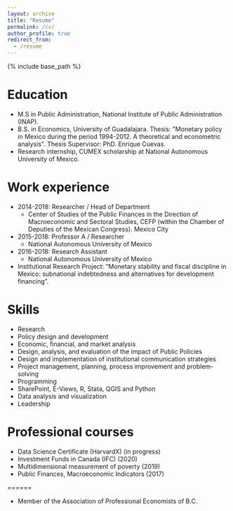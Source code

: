 ```yaml
---
layout: archive
title: "Resume"
permalink: /cv/
author_profile: true
redirect_from:
  - /resume
---
```


{% include base_path %}

Education
======
* M.S in Public Administration, National Institute of Public Administration (INAP).
* B.S. in Economics, University of Guadalajara. Thesis: "Monetary policy in Mexico during the period 1994-2012. A theoretical and econometric analysis". 
Thesis Supervisor: PhD. Enrique Cuevas.
* Research internship, CUMEX scholarship at National Autonomous University of Mexico. 

Work experience
======
* 2014-2018: Researcher / Head of Department
  * Center of Studies of the Public Finances in the Direction of Macroeconomic and Sectoral Studies, CEFP (within the Chamber of Deputies of the Mexican Congress). Mexico City
* 2015-2018: Professor A / Researcher 
  * National Autonomous University of Mexico
* 2016-2018: Research Assistant 
  * National Autonomous University of Mexico
* Institutional Research Project: “Monetary stability and fiscal discipline in Mexico: subnational indebtedness and alternatives for development financing”. 


Skills
======
* Research 
* Policy design and development
* Economic, financial, and market analysis
* Design, analysis, and evaluation of the impact of Public Policies
* Design and implementation of institutional communication strategies
* Project management, planning, process improvement and problem-solving
* Programming
* SharePoint, E-Views, R, Stata, QGIS and Python
* Data analysis and visualization
* Leadership

Professional courses
======
* Data Science Certificate (HarvardX) (in progress)
* Investment Funds in Canada (IFC) (2020)
* Multidimensional measurement of poverty (2019)
* Public Finances, Macroeconomic Indicators (2017)

======
*   Member of the Association of Professional Economists of B.C.
